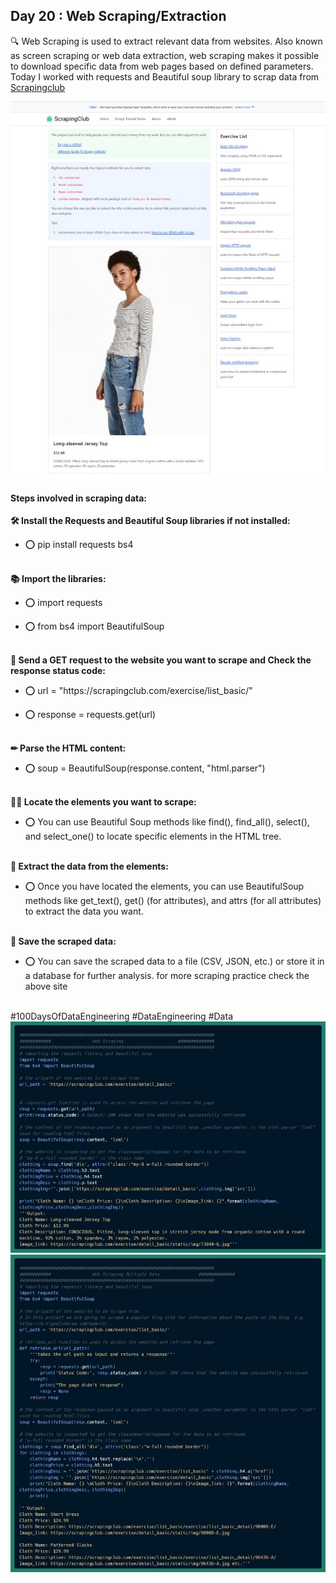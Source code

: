 ## Day 20 : Web Scraping/Extraction

🔍 Web Scraping is used to extract relevant data from websites. Also known as screen scraping or web data extraction, web scraping makes it possible to download specific data from web pages based on defined parameters. 
Today I worked with requests and Beautiful soup library to scrap data from [Scrapingclub](https://scrapingclub.com/exercise/list_basic/)

![Scrapingclub page](Screenshot_1.jpg)

#### Steps involved in scraping data:

**🛠 Install the Requests and Beautiful Soup libraries if not installed:**
 - <p>⭕ pip install requests bs4</p>
\
**📚 Import the libraries:**
 - <p>⭕ import requests</p>
 - <p>⭕  from bs4 import BeautifulSoup</p>
\
**🔗 Send a GET request to the website you want to scrape and Check the response status code:**
 - <p>⭕ url = "https://scrapingclub.com/exercise/list_basic/"</p>
 - <p>⭕  response = requests.get(url)</p>
\
**✏ Parse the HTML content:**
 - <p>⭕ soup = BeautifulSoup(response.content, "html.parser")</p>
\
**🕵‍♂️ Locate the elements you want to scrape:**
 - <p>⭕  You can use Beautiful Soup methods like find(), find_all(), select(), and select_one() to locate specific elements in the HTML tree.</p>
\
**📝 Extract the data from the elements:**
 - <p>⭕  Once you have located the elements, you can use BeautifulSoup methods like get_text(), get() (for attributes), and attrs (for all attributes) to extract the data you want.</p>
\
**📍 Save the scraped data:**
 - <p>⭕  You can save the scraped data to a file (CSV, JSON, etc.) or store it in a database for further analysis. for more scraping practice check the above site</p>
\
#100DaysOfDataEngineering #DataEngineering #Data
![Code Snippet](1699466220224.jpg)
![Code Snippet](1699466220924.jpg)
